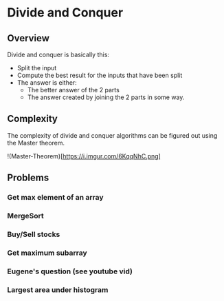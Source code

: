 
# Divide and Conquer

## Overview

Divide and conquer is basically this:
- Split the input 
- Compute the best result for the inputs that have been split
- The answer is either:
  - The better answer of the 2 parts
  - The answer created by joining the 2 parts in some way.

## Complexity

The complexity of divide and conquer algorithms can be figured out using the Master theorem.

!(Master-Theorem)[https://i.imgur.com/6KqqNhC.png]

## Problems

### Get max element of an array

### MergeSort

### Buy/Sell stocks

### Get maximum subarray

### Eugene's question (see youtube vid)

### Largest area under histogram

